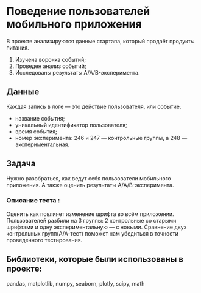 # Поведение пользователей мобильного приложения 

В проекте анализируются данные стартапа, который продаёт продукты питания.   
1. Изучена воронка событий;
2. Проведен анализ событий;
3. Исследованы результаты A/A/B-эксперимента.

## Данные  

Каждая запись в логе — это действие пользователя, или событие.

- название события;
- уникальный идентификатор пользователя;
- время события;
- номер эксперимента: 246 и 247 — контрольные группы, а 248 — экспериментальная.

## Задача 

Нужно разобраться, как ведут себя пользователи мобильного приложения.  А также оценить результаты A/A/B-эксперимента. 
### Описание теста :

Оценить как повлияет изменение шрифта во всём приложении. Пользователей разбили на 3 группы: 2 контрольные со старыми шрифтами и одну экспериментальную — с новыми.
Сравнение двух контрольных групп(А/А-тест) поможет нам убедиться в точности проведенного тестирования.

## Библиотеки, которые были использованы в проекте:  
pandas, matplotlib, numpy, seaborn, plotly, scipy, math
